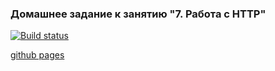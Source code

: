 ### Домашнее задание к занятию "7. Работа с HTTP"

[![Build status](https://ci.appveyor.com/api/projects/status/38q29rtdahlvdob1?svg=true)](https://ci.appveyor.com/project/Niklles/ahj-backend)

[github pages]()